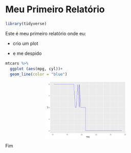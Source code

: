 Meu Primeiro Relatório
================

``` r
library(tidyverse)
```

Este é meu primeiro relatório onde eu:

-   crio um plot

-   e me despido

``` r
mtcars %>%
  ggplot (aes(mpg, cyl))+ 
  geom_line(color = "blue")
```

<img src="README_files/figure-markdown_github/unnamed-chunk-2-1.png" width="50%" style="display: block; margin: auto;" />

Fim
